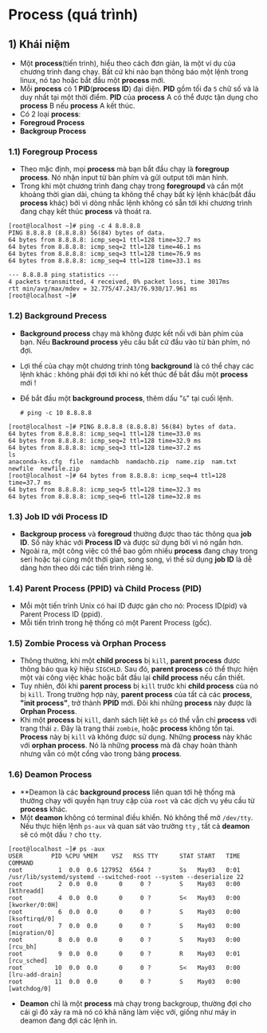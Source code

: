 # Process (quá trình)
## 1) Khái niệm
* Một **process**(tiến trình), hiểu theo cách đơn giản, là một ví dụ của chương trình đang chạy. Bất cứ khi nào bạn thông báo một lệnh trong linux, nó tạo hoặc bắt đầu một **process** mới.
* Mỗi **process** có 1 **PID**(**process ID**) đại diện. **PID** gồm tối đa `5` chữ số và là duy nhất tại một thời điểm. **PID** của **process** A có thể được tận dụng cho **process** B nếu **process** A kết thúc.
* Có 2 loại **process**:
 * **Foregroud Process**
 * **Backgroup Process**
### 1.1) Foregroup Process
* Theo mặc định, mọi **process** mà bạn bắt đầu chạy là **foregroup process**. Nó nhận input từ bàn phím và gửi output tới màn hình.
* Trong khi một chương trình đang chạy trong **foregroupd** và cần một khoảng thời gian dài, chúng ta không thể chạy bất kỳ lệnh khác(bắt đầu **process** khác) bởi vì dòng nhắc lệnh không có sẵn tới khi chương trình đang chạy kết thúc **process** và thoát ra.
```
[root@localhost ~]# ping -c 4 8.8.8.8
PING 8.8.8.8 (8.8.8.8) 56(84) bytes of data.
64 bytes from 8.8.8.8: icmp_seq=1 ttl=128 time=32.7 ms
64 bytes from 8.8.8.8: icmp_seq=2 ttl=128 time=46.1 ms
64 bytes from 8.8.8.8: icmp_seq=3 ttl=128 time=76.9 ms
64 bytes from 8.8.8.8: icmp_seq=4 ttl=128 time=33.1 ms

--- 8.8.8.8 ping statistics ---
4 packets transmitted, 4 received, 0% packet loss, time 3017ms
rtt min/avg/max/mdev = 32.775/47.243/76.930/17.961 ms
[root@localhost ~]#
```
### 1.2) Background Precess
* **Background process** chạy mà không được kết nối với bàn phím của bạn. Nếu **Backround process** yêu cầu bất cứ đầu vào từ bàn phím, nó đợi.
* Lợi thế của chạy một chương trinh tỏng **background** là có thể chạy các lệnh khác : không phải đợi tới khi nó kết thúc để bắt đầu một **process** mới !
* Để bắt đầu một **background process**, thêm dấu "`&`" tại cuối lệnh.

     `# ping -c 10 8.8.8.8`
```
[root@localhost ~]# PING 8.8.8.8 (8.8.8.8) 56(84) bytes of data.
64 bytes from 8.8.8.8: icmp_seq=1 ttl=128 time=33.0 ms
64 bytes from 8.8.8.8: icmp_seq=2 ttl=128 time=32.9 ms
64 bytes from 8.8.8.8: icmp_seq=3 ttl=128 time=37.2 ms
ls
anaconda-ks.cfg  file  namdachb  namdachb.zip  name.zip  nam.txt  newfile  newfile.zip
[root@localhost ~]# 64 bytes from 8.8.8.8: icmp_seq=4 ttl=128 time=37.7 ms
64 bytes from 8.8.8.8: icmp_seq=5 ttl=128 time=32.3 ms
64 bytes from 8.8.8.8: icmp_seq=6 ttl=128 time=32.8 ms
```
### 1.3) Job ID với Process ID
* **Backgroup process** và **foregroud** thường được thao tác thông qua **job ID**. Số này khác với **Process ID** và được sử dụng bởi vì nó ngắn hơn.
* Ngoài ra, một công việc có thể bao gồm nhiều **process** đang chạy trong seri hoặc tại cùng một thời gian, song song, vì thế sử dụng **job ID** là dễ dàng hơn theo dõi các tiến trình riêng lẻ.
### 1.4) Parent Process (PPID) và Child Process (PID)
* Mỗi một tiến trình Unix có hai ID được gán cho nó: Process ID(pid) và Parent Process ID (ppid).
* Mỗi tiến trình trong hệ thống có một Parent Process (gốc).
### 1.5) Zombie Process và Orphan Process
* Thông thường, khi một **child process** bị `kill`, **parent process** được thông báo qua ký hiệu `SIGCHLD`. Sau đó, **parent process** có thể thực hiện một vài công việc khác hoặc bắt đầu lại **child process** nếu cần thiết.
* Tuy nhiên, đôi khi **parent process** bị `kill` trước khi **child process** của nó bị `kill`. Trong trường hợp này, **parent process** của tất cả các **process**, **"init process"**, trở thành **PPID** mới. Đôi khi những **process** này được là **Orphan Process**.
* Khi một **process** bị `kill`, danh sách liệt kê `ps` có thể vẫn chỉ **process** với trạng thái `z`. Đây là trạng thái `zombie`, hoặc **process** không tồn tại. **Process** này bị `kill` và không được sử dụng. Những **process** này khác với **orphan process**. Nó là những **process** mà đã chạy hoàn thành nhưng vẫn có một cổng vào trong bảng **process**.
 ### 1.6) Deamon Process
 * **Deamon là các **background process** liên quan tới hệ thống mà thường chạy với quyền hạn truy cập của `root` và các dịch vụ yêu cầu từ **process** khác.
 * Một **deamon** không có terminal điều khiển. Nó không thể mở `/dev/tty`. Nếu thực hiện lệnh `ps-aux` và quan sát vào trường `tty` , tất cả **deamon** sẽ có một dấu `?` cho `tty`.
 ```
 [root@localhost ~]# ps -aux
USER        PID %CPU %MEM    VSZ   RSS TTY      STAT START   TIME COMMAND
root          1  0.0  0.6 127952  6564 ?        Ss   May03   0:01 /usr/lib/systemd/systemd --switched-root --system --deserialize 22
root          2  0.0  0.0      0     0 ?        S    May03   0:00 [kthreadd]
root          4  0.0  0.0      0     0 ?        S<   May03   0:00 [kworker/0:0H]
root          6  0.0  0.0      0     0 ?        S    May03   0:00 [ksoftirqd/0]
root          7  0.0  0.0      0     0 ?        S    May03   0:00 [migration/0]
root          8  0.0  0.0      0     0 ?        S    May03   0:00 [rcu_bh]
root          9  0.0  0.0      0     0 ?        R    May03   0:01 [rcu_sched]
root         10  0.0  0.0      0     0 ?        S<   May03   0:00 [lru-add-drain]
root         11  0.0  0.0      0     0 ?        S    May03   0:00 [watchdog/0]
```
* **Deamon** chỉ là một **process** mà chạy trong backgroup, thường đợi cho cái gì đó xảy ra mà nó có khả năng làm việc với, giống như máy in deamon đang đợi các lệnh in.
 